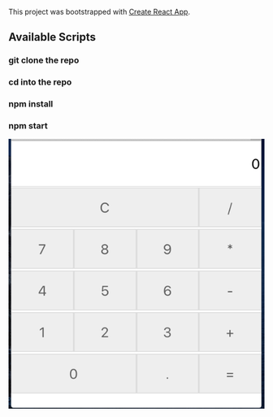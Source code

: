 This project was bootstrapped with [Create React App](https://github.com/facebook/create-react-app).

## Available Scripts

### git clone the repo

### cd into the repo

### npm install

### npm start

![screenshot](https://github.com/estrangedwriter/calculator-react.js/blob/master/screenshot.png)
